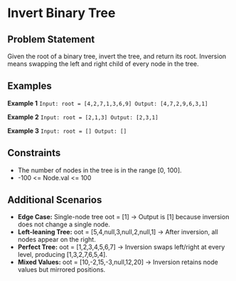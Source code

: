 ﻿# Invert Binary Tree

## Problem Statement
Given the root of a binary tree, invert the tree, and return its root. Inversion means swapping the left and right child of every node in the tree.

## Examples

**Example 1**
`
Input: root = [4,2,7,1,3,6,9]
Output: [4,7,2,9,6,3,1]
`

**Example 2**
`
Input: root = [2,1,3]
Output: [2,3,1]
`

**Example 3**
`
Input: root = []
Output: []
`

## Constraints
- The number of nodes in the tree is in the range [0, 100].
- -100 <= Node.val <= 100

## Additional Scenarios
- **Edge Case:** Single-node tree oot = [1] → Output is [1] because inversion does not change a single node.
- **Left-leaning Tree:** oot = [5,4,null,3,null,2,null,1] → After inversion, all nodes appear on the right.
- **Perfect Tree:** oot = [1,2,3,4,5,6,7] → Inversion swaps left/right at every level, producing [1,3,2,7,6,5,4].
- **Mixed Values:** oot = [10,-2,15,-3,null,12,20] → Inversion retains node values but mirrored positions.
